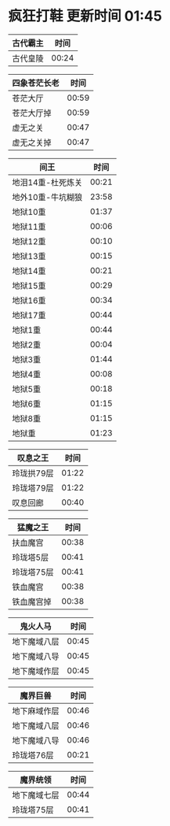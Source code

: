 # 疯狂打鞋 更新时间 01:45

| 古代霸主   | 时间    |
|--------|-------|
| 古代皇陵 | 00:24 |

| 四象苍茫长老   | 时间    |
|--------|-------|
| 苍茫大厅 | 00:59 |
| 苍茫大厅掉 | 00:59 |
| 虚无之关 | 00:47 |
| 虚无之关掉 | 00:47 |

| 间王   | 时间    |
|--------|-------|
| 地泪14重-杜死炼关 | 00:21 |
| 地外10重-牛坑糊狼 | 23:58 |
| 地狱10重 | 01:37 |
| 地狱11重 | 00:06 |
| 地狱12重 | 00:10 |
| 地狱13重 | 00:15 |
| 地狱14重 | 00:21 |
| 地狱15重 | 00:29 |
| 地狱16重 | 00:34 |
| 地狱17重 | 00:44 |
| 地狱1重 | 00:44 |
| 地狱2重 | 00:04 |
| 地狱3重 | 01:44 |
| 地狱4重 | 00:08 |
| 地狱5重 | 00:18 |
| 地狱6重 | 01:15 |
| 地狱8重 | 01:15 |
| 地狱重 | 01:23 |

| 叹息之王   | 时间    |
|--------|-------|
| 玲珑拱79层 | 01:22 |
| 玲珑塔79层 | 01:22 |
| 叹息回廊 | 00:40 |

| 猛魔之王   | 时间    |
|--------|-------|
| 扶血魔宫 | 00:38 |
| 玲珑塔5层 | 00:41 |
| 玲珑塔75层 | 00:41 |
| 铁血魔宫 | 00:38 |
| 铁血魔宫掉 | 00:38 |

| 鬼火人马   | 时间    |
|--------|-------|
| 地下魔域八层 | 00:45 |
| 地下魔域八导 | 00:45 |
| 地下魔域作层 | 00:45 |

| 魔界巨兽   | 时间    |
|--------|-------|
| 地下麻域作层 | 00:46 |
| 地下魔域八层 | 00:46 |
| 地下魔域八导 | 00:46 |
| 玲珑塔76层 | 00:21 |

| 魔界统领   | 时间    |
|--------|-------|
| 地下魔域七层 | 00:44 |
| 玲珑塔75层 | 00:41 |
